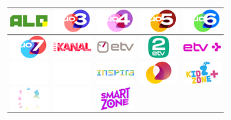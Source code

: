 | ![](https://raw.githubusercontent.com/RevGear/logo/master/Countries/EE/AloTV.png) | ![](https://raw.githubusercontent.com/RevGear/logo/master/Countries/EE/Duo3.png) | ![](https://raw.githubusercontent.com/RevGear/logo/master/Countries/EE/Duo4.png) | ![](https://raw.githubusercontent.com/RevGear/logo/master/Countries/EE/Duo5.png) | ![](https://raw.githubusercontent.com/RevGear/logo/master/Countries/EE/Duo6.png) | 
|:---:|:---:|:---:|:---:|:---:| 
| ![](https://raw.githubusercontent.com/RevGear/logo/master/Countries/EE/Duo7.png) | ![](https://raw.githubusercontent.com/RevGear/logo/master/Countries/EE/EestiKanal.png) | ![](https://raw.githubusercontent.com/RevGear/logo/master/Countries/EE/ETV.png) | ![](https://raw.githubusercontent.com/RevGear/logo/master/Countries/EE/ETV2.png) | ![](https://raw.githubusercontent.com/RevGear/logo/master/Countries/EE/ETVPlus.png) | 
| ![](https://raw.githubusercontent.com/RevGear/logo/master/Countries/EE/Filmzone.png) | ![](https://raw.githubusercontent.com/RevGear/logo/master/Countries/EE/FilmzonePlus.png) | ![](https://raw.githubusercontent.com/RevGear/logo/master/Countries/EE/Inspira.png) | ![](https://raw.githubusercontent.com/RevGear/logo/master/Countries/EE/Kanal2.png) | ![](https://raw.githubusercontent.com/RevGear/logo/master/Countries/EE/KidzonePlus.png) | 
| ![](https://raw.githubusercontent.com/RevGear/logo/master/Countries/EE/KidZoneTV.png) | ![](https://raw.githubusercontent.com/RevGear/logo/master/Countries/EE/MyHits.png) | ![](https://raw.githubusercontent.com/RevGear/logo/master/Countries/EE/Smartzone.png)  | 
